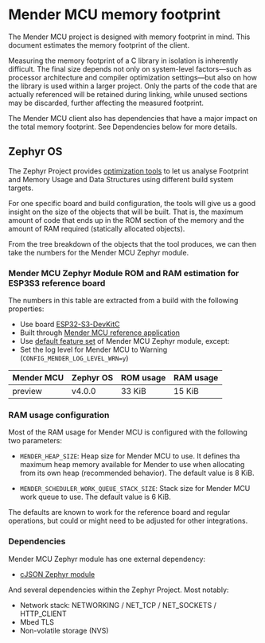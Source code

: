 # Mender MCU memory footprint

The Mender MCU project is designed with memory footprint in mind. This document
estimates the memory footprint of the client.

Measuring the memory footprint of a C library in isolation is inherently
difficult. The final size depends not only on system-level factors—such as
processor architecture and compiler optimization settings—but also on how the
library is used within a larger project. Only the parts of the code that are
actually referenced will be retained during linking, while unused sections may
be discarded, further affecting the measured footprint.

The Mender MCU client also has dependencies that have a major impact on the
total memory footprint. See Dependencies below for more details.

## Zephyr OS

The Zephyr Project provides
[optimization tools](https://docs.zephyrproject.org/latest/develop/optimizations/tools.html#footprint-and-memory-usage)
to let us analyse Footprint and Memory Usage and Data Structures using different
build system targets.

For one specific board and build configuration, the tools will give us a good
insight on the size of the objects that will be built. That is, the maximum
amount of code that ends up in the ROM section of the memory and the amount of
RAM required (statically allocated objects).

From the tree breakdown of the objects that the tool produces, we can then take
the numbers for the Mender MCU Zephyr module.

### Mender MCU Zephyr Module ROM and RAM estimation for ESP3S3 reference board

The numbers in this table are extracted from a build with the following properties:

* Use board [ESP32-S3-DevKitC](https://docs.zephyrproject.org/latest/boards/espressif/esp32s3_devkitc/doc/index.html)
* Built through [Mender MCU reference application](https://github.com/mendersoftware/mender-mcu-integration)
* Use [default feature set](https://github.com/mendersoftware/mender-mcu/blob/main/target/zephyr/Kconfig) of Mender MCU Zephyr module, except:
* Set the log level for Mender MCU to Warning (`CONFIG_MENDER_LOG_LEVEL_WRN=y`)

| Mender MCU | Zephyr OS   | ROM usage | RAM usage |
| -------    | ----------- | --------- | --------- |
| preview    | v4.0.0      | 33 KiB    | 15 KiB    |

### RAM usage configuration

Most of the RAM usage for Mender MCU is configured with the following two parameters:

* `MENDER_HEAP_SIZE`: Heap size for Mender MCU to use. It defines tha maximum
heap memory available for Mender to use when allocating from its own heap
(recommended behavior). The default value is 8 KiB.

* `MENDER_SCHEDULER_WORK_QUEUE_STACK_SIZE`: Stack size for Mender MCU work queue
to use. The default value is 6 KiB.

The defaults are known to work for the reference board and regular operations,
but could or might need to be adjusted for other integrations.

### Dependencies

Mender MCU Zephyr module has one external dependency:

* [cJSON Zephyr module](https://github.com/mendersoftware/cjson-zephyr)

And several dependencies within the Zephyr Project. Most notably:

* Network stack: NETWORKING / NET_TCP / NET_SOCKETS / HTTP_CLIENT
* Mbed TLS
* Non-volatile storage (NVS)
